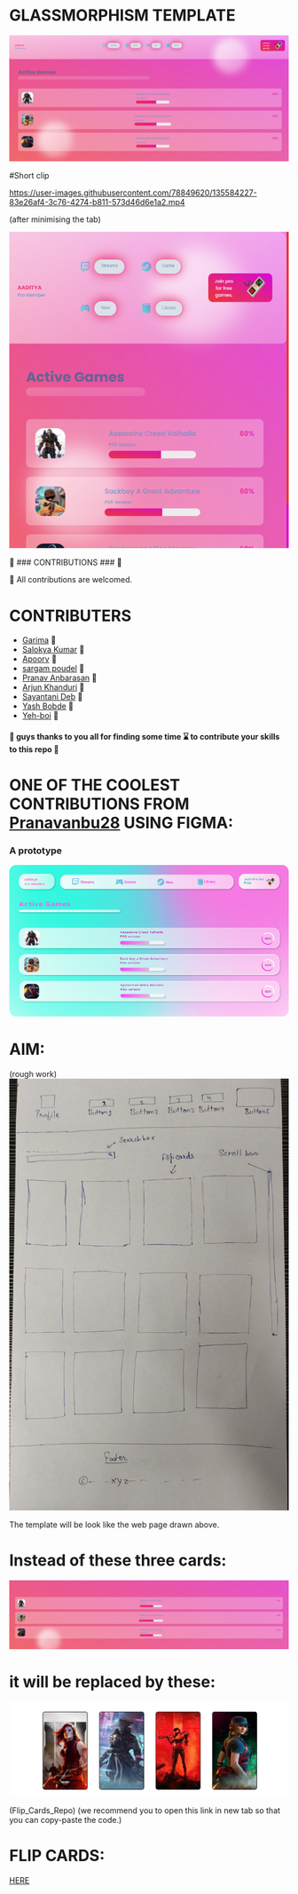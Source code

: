 # GLASSMORPHISM TEMPLATE

![](https://github.com/AADI-1331/glassmorphism-template/blob/file/static/images/ssupdate.png)

#Short clip


https://user-images.githubusercontent.com/78849620/135584227-83e26af4-3c76-4274-b811-573d46d6e1a2.mp4

(after minimising the tab)

![](https://github.com/AADI-1331/glassmorphism-template/blob/file/static/images/ssupdatesink.png)

:tada: ### CONTRIBUTIONS ### :tada:

:busts_in_silhouette: All contributions are welcomed.

# CONTRIBUTERS
  * [Garima](https://github.com/Garima-7)                  :girl:
  * [Salokya Kumar](https://github.com/ksalokya)           :boy:
  * [Apoorv](https://github.com/apoorvcodes)               :boy:
  * [sargam poudel](https://github.com/sargam-poudel)      :boy:
  * [Pranav Anbarasan](https://github.com/Pranavanbu28)    :boy:
  * [Arjun Khanduri](https://github.com/arjun-khanduri)    :boy:
  * [Sayantani Deb](https://github.com/SayantaniDeb)       :girl:
  * [Yash Bobde](https://github.com/Yash-Bobde)            :boy:
  * [Yeh-boi](https://github.com/Yeh-boi)                  :boy:

#### :gift: guys thanks to you all for finding some time :hourglass: to contribute your skills to this repo :gift: ####

# ONE OF THE COOLEST CONTRIBUTIONS FROM  [Pranavanbu28](https://github.com/Pranavanbu28) USING FIGMA:
### A prototype ###

![](https://github.com/AADI-1331/glassmorphism-template/blob/file/wireframe/wireframe.png)











# AIM:

(rough work)
![](https://github.com/AADI-1331/glassmorphism-template/blob/file/static/images/rough_work.jpg)



The template will be look like the web page drawn above.

# Instead of these three cards:
![](https://github.com/AADI-1331/glassmorphism-template/blob/file/static/images/3.png)

# it will be replaced by these:

![](https://github.com/AADI-1331/glassmorphism-template/blob/file/static/images/mob.png)

(Flip_Cards_Repo)
(we recommend you to open this link in new tab so that you can copy-paste the code.)

# FLIP CARDS:
[HERE](https://github.com/AADI-1331/Flip_Cards_Using_htm_and_css)


